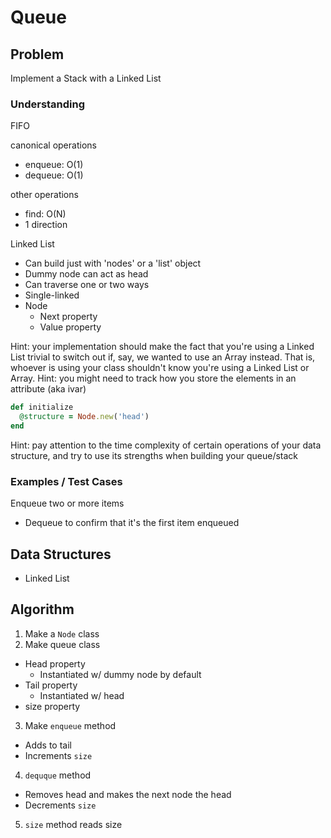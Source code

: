 # Queue

## Problem

Implement a Stack with a Linked List

### Understanding

FIFO

canonical operations
- enqueue: O(1)
- dequeue: O(1)

other operations
- find: O(N)
- 1 direction

Linked List
- Can build just with 'nodes' or a 'list' object
- Dummy node can act as head
- Can traverse one or two ways
- Single-linked
- Node
  - Next property
  - Value property


Hint: your implementation should make the fact that you're using a Linked List trivial to switch out if, say, we wanted to use an Array instead. That is, whoever is using your class shouldn't know you're using a Linked List or Array.
Hint: you might need to track how you store the elements in an attribute (aka ivar)

```ruby
def initialize
  @structure = Node.new('head')
end
```

Hint: pay attention to the time complexity of certain operations of your data structure, and try to use its strengths when building your queue/stack

### Examples / Test Cases

Enqueue two or more items
- Dequeue to confirm that it's the first item enqueued

## Data Structures

- Linked List

## Algorithm

1. Make a `Node` class
2. Make queue class
  - Head property
    - Instantiated w/ dummy node by default
  - Tail property
    - Instantiated w/ head
  - size property
3. Make `enqueue` method
  - Adds to tail
  - Increments `size`
4. `dequque` method
  - Removes head and makes the next node the head
  - Decrements `size`
5. `size` method reads size
